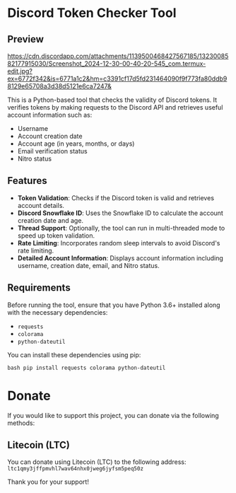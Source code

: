 # Discord Token Checker Tool

## Preview 
https://cdn.discordapp.com/attachments/1139500468427567185/1323008582177915030/Screenshot_2024-12-30-00-40-20-545_com.termux-edit.jpg?ex=6772f342&is=6771a1c2&hm=c3391cf17d5fd231464090f9f773fa80ddb98129e65708a3d38d5121e6ca7247&

This is a Python-based tool that checks the validity of Discord tokens. It verifies tokens by making requests to the Discord API and retrieves useful account information such as:

- Username
- Account creation date
- Account age (in years, months, or days)
- Email verification status
- Nitro status

## Features

- **Token Validation**: Checks if the Discord token is valid and retrieves account details.
- **Discord Snowflake ID**: Uses the Snowflake ID to calculate the account creation date and age.
- **Thread Support**: Optionally, the tool can run in multi-threaded mode to speed up token validation.
- **Rate Limiting**: Incorporates random sleep intervals to avoid Discord's rate limiting.
- **Detailed Account Information**: Displays account information including username, creation date, email, and Nitro status.

## Requirements

Before running the tool, ensure that you have Python 3.6+ installed along with the necessary dependencies:

- `requests`
- `colorama`
- `python-dateutil`

You can install these dependencies using pip:

``bash
pip install requests colorama python-dateutil``




# Donate

If you would like to support this project, you can donate via the following methods:

## Litecoin (LTC)
You can donate using Litecoin (LTC) to the following address:  
`ltc1qmy3jffpmvhl7wav64nhx0jweg6jyfsm5peq50z`

Thank you for your support!




